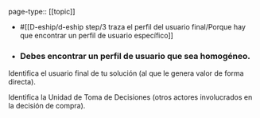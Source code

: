 page-type:: [[topic]]

- #[[D-eship/d-eship step/3 traza el perfil del usuario final/Porque hay que encontrar un perfil de usuario específico]]

- ### Debes encontrar un perfil de usuario que sea homogéneo.

Identifica el usuario final de tu solución (al que le genera valor de forma directa).

Identifica la Unidad de Toma de Decisiones (otros actores involucrados en la decisión de compra).




